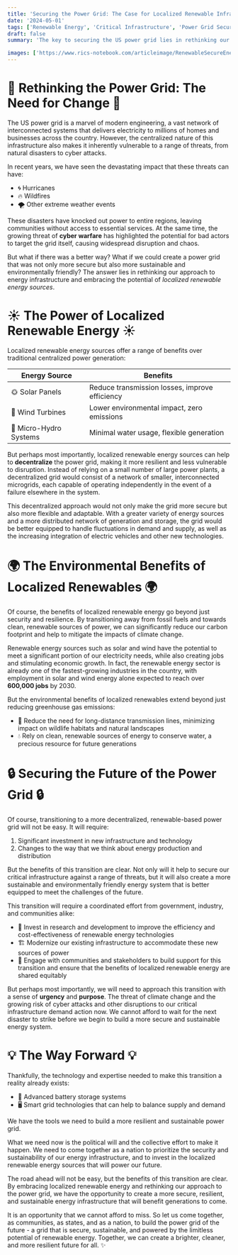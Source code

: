 ```yaml
---
title: 'Securing the Power Grid: The Case for Localized Renewable Infrastructure'
date: '2024-05-01'
tags: ['Renewable Energy', 'Critical Infrastructure', 'Power Grid Security', 'CYBERSECURITY']
draft: false
summary: 'The key to securing the US power grid lies in rethinking our approach to energy infrastructure. By decentralizing the grid and investing in localized renewable energy sources, we can create a more resilient, secure, and environmentally friendly system that is better equipped to handle the challenges of the future.'

images: ['https://www.rics-notebook.com/articleimage/RenewableSecureEnergy.webp']
---
```


# 🔌 Rethinking the Power Grid: The Need for Change 🔌

The US power grid is a marvel of modern engineering, a vast network of interconnected systems that delivers electricity to millions of homes and businesses across the country. However, the centralized nature of this infrastructure also makes it inherently vulnerable to a range of threats, from natural disasters to cyber attacks.

In recent years, we have seen the devastating impact that these threats can have:

- 🌀 Hurricanes
- 🔥 Wildfires
- 🌪️ Other extreme weather events

These disasters have knocked out power to entire regions, leaving communities without access to essential services. At the same time, the growing threat of **cyber warfare** has highlighted the potential for bad actors to target the grid itself, causing widespread disruption and chaos.

But what if there was a better way? What if we could create a power grid that was not only more secure but also more sustainable and environmentally friendly? The answer lies in rethinking our approach to energy infrastructure and embracing the potential of _localized renewable energy sources_.

# ☀️ The Power of Localized Renewable Energy ☀️

Localized renewable energy sources offer a range of benefits over traditional centralized power generation:

| Energy Source          | Benefits                                       |
| ---------------------- | ---------------------------------------------- |
| 🌞 Solar Panels        | Reduce transmission losses, improve efficiency |
| 💨 Wind Turbines       | Lower environmental impact, zero emissions     |
| 🌊 Micro-Hydro Systems | Minimal water usage, flexible generation       |

But perhaps most importantly, localized renewable energy sources can help to **decentralize** the power grid, making it more resilient and less vulnerable to disruption. Instead of relying on a small number of large power plants, a decentralized grid would consist of a network of smaller, interconnected microgrids, each capable of operating independently in the event of a failure elsewhere in the system.

This decentralized approach would not only make the grid more secure but also more flexible and adaptable. With a greater variety of energy sources and a more distributed network of generation and storage, the grid would be better equipped to handle fluctuations in demand and supply, as well as the increasing integration of electric vehicles and other new technologies.

# 🌍 The Environmental Benefits of Localized Renewables 🌍

Of course, the benefits of localized renewable energy go beyond just security and resilience. By transitioning away from fossil fuels and towards clean, renewable sources of power, we can significantly reduce our carbon footprint and help to mitigate the impacts of climate change.

Renewable energy sources such as solar and wind have the potential to meet a significant portion of our electricity needs, while also creating jobs and stimulating economic growth. In fact, the renewable energy sector is already one of the fastest-growing industries in the country, with employment in solar and wind energy alone expected to reach over **600,000 jobs** by 2030.

But the environmental benefits of localized renewables extend beyond just reducing greenhouse gas emissions:

- 🌳 Reduce the need for long-distance transmission lines, minimizing impact on wildlife habitats and natural landscapes
- 💧 Rely on clean, renewable sources of energy to conserve water, a precious resource for future generations

# 🔒 Securing the Future of the Power Grid 🔒

Of course, transitioning to a more decentralized, renewable-based power grid will not be easy. It will require:

1. Significant investment in new infrastructure and technology
2. Changes to the way that we think about energy production and distribution

But the benefits of this transition are clear. Not only will it help to secure our critical infrastructure against a range of threats, but it will also create a more sustainable and environmentally friendly energy system that is better equipped to meet the challenges of the future.

This transition will require a coordinated effort from government, industry, and communities alike:

- 🔬 Invest in research and development to improve the efficiency and cost-effectiveness of renewable energy technologies
- 🏗️ Modernize our existing infrastructure to accommodate these new sources of power
- 🤝 Engage with communities and stakeholders to build support for this transition and ensure that the benefits of localized renewable energy are shared equitably

But perhaps most importantly, we will need to approach this transition with a sense of **urgency** and **purpose**. The threat of climate change and the growing risk of cyber attacks and other disruptions to our critical infrastructure demand action now. We cannot afford to wait for the next disaster to strike before we begin to build a more secure and sustainable energy system.

# 💡 The Way Forward 💡

Thankfully, the technology and expertise needed to make this transition a reality already exists:

- 🔋 Advanced battery storage systems
- 🖥️ Smart grid technologies that can help to balance supply and demand

We have the tools we need to build a more resilient and sustainable power grid.

What we need now is the political will and the collective effort to make it happen. We need to come together as a nation to prioritize the security and sustainability of our energy infrastructure, and to invest in the localized renewable energy sources that will power our future.

The road ahead will not be easy, but the benefits of this transition are clear. By embracing localized renewable energy and rethinking our approach to the power grid, we have the opportunity to create a more secure, resilient, and sustainable energy infrastructure that will benefit generations to come.

It is an opportunity that we cannot afford to miss. So let us come together, as communities, as states, and as a nation, to build the power grid of the future - a grid that is secure, sustainable, and powered by the limitless potential of renewable energy. Together, we can create a brighter, cleaner, and more resilient future for all. ✨
